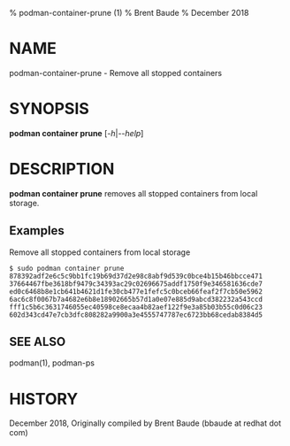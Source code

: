 % podman-container-prune (1)
% Brent Baude
% December 2018
# NAME
podman-container-prune - Remove all stopped containers

# SYNOPSIS
**podman container prune** [*-h*|*--help*]

# DESCRIPTION
**podman container prune** removes all stopped containers from local storage.

## Examples ##

Remove all stopped containers from local storage
```
$ sudo podman container prune
878392adf2e6c5c9bb1fc19b69d37d2e98c8abf9d539c0bce4b15b46bbcce471
37664467fbe3618bf9479c34393ac29c02696675addf1750f9e346581636cde7
ed0c6468b8e1cb641b4621d1fe30cb477e1fefc5c0bceb66feaf2f7cb50e5962
6ac6c8f0067b7a4682e6b8e18902665b57d1a0e07e885d9abcd382232a543ccd
fff1c5b6c3631746055ec40598ce8ecaa4b82aef122f9e3a85b03b55c0d06c23
602d343cd47e7cb3dfc808282a9900a3e4555747787ec6723bb68cedab8384d5
```

## SEE ALSO
podman(1), podman-ps

# HISTORY
December 2018, Originally compiled by Brent Baude (bbaude at redhat dot com)
